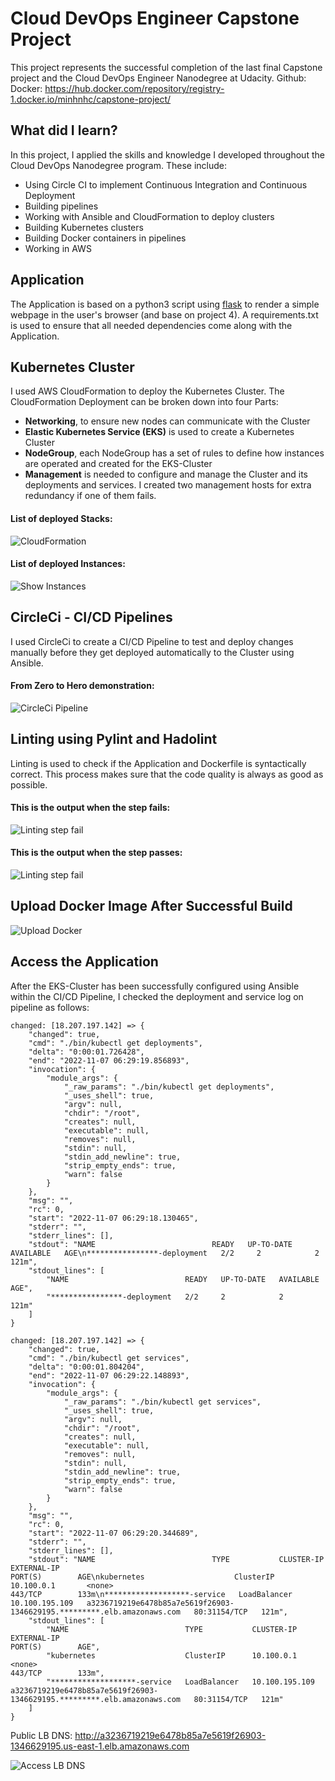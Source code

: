 # Cloud DevOps Engineer Capstone Project

This project represents the successful completion of the last final Capstone project and the Cloud DevOps Engineer Nanodegree at Udacity.
Github:
Docker: https://hub.docker.com/repository/registry-1.docker.io/minhnhc/capstone-project/
## What did I learn?

In this project, I applied the skills and knowledge I developed throughout the Cloud DevOps Nanodegree program. These include:
- Using Circle CI to implement Continuous Integration and Continuous Deployment
- Building pipelines
- Working with Ansible and CloudFormation to deploy clusters
- Building Kubernetes clusters
- Building Docker containers in pipelines
- Working in AWS

## Application

The Application is based on a python3 script using <a target="_blank" href="https://flask.palletsprojects.com">flask</a> to render a simple webpage in the user's browser (and base on project 4).
A requirements.txt is used to ensure that all needed dependencies come along with the Application.

## Kubernetes Cluster

I used AWS CloudFormation to deploy the Kubernetes Cluster.
The CloudFormation Deployment can be broken down into four Parts:
- **Networking**, to ensure new nodes can communicate with the Cluster
- **Elastic Kubernetes Service (EKS)** is used to create a Kubernetes Cluster
- **NodeGroup**, each NodeGroup has a set of rules to define how instances are operated and created for the EKS-Cluster
- **Management** is needed to configure and manage the Cluster and its deployments and services. I created two management hosts for extra redundancy if one of them fails.

#### List of deployed Stacks:
![CloudFormation](./screenshots/cloud-formation-stack.png)

#### List of deployed Instances:
![Show Instances](./screenshots/ec2-instances.png)

## CircleCi - CI/CD Pipelines

I used CircleCi to create a CI/CD Pipeline to test and deploy changes manually before they get deployed automatically to the Cluster using Ansible.

#### From Zero to Hero demonstration:

![CircleCi Pipeline](./screenshots/pipeline.png)

## Linting using Pylint and Hadolint

Linting is used to check if the Application and Dockerfile is syntactically correct.
This process makes sure that the code quality is always as good as possible.

#### This is the output when the step fails:

![Linting step fail](./screenshots/lint-failed.png)


#### This is the output when the step passes:

![Linting step fail](./screenshots/lint-success.png)

## Upload Docker Image After Successful Build

![Upload Docker](./screenshots/docker-repo.png)

## Access the Application

After the EKS-Cluster has been successfully configured using Ansible within the CI/CD Pipeline, I checked the deployment and service log on pipeline as follows:

```
changed: [18.207.197.142] => {
    "changed": true,
    "cmd": "./bin/kubectl get deployments",
    "delta": "0:00:01.726428",
    "end": "2022-11-07 06:29:19.856893",
    "invocation": {
        "module_args": {
            "_raw_params": "./bin/kubectl get deployments",
            "_uses_shell": true,
            "argv": null,
            "chdir": "/root",
            "creates": null,
            "executable": null,
            "removes": null,
            "stdin": null,
            "stdin_add_newline": true,
            "strip_empty_ends": true,
            "warn": false
        }
    },
    "msg": "",
    "rc": 0,
    "start": "2022-11-07 06:29:18.130465",
    "stderr": "",
    "stderr_lines": [],
    "stdout": "NAME                          READY   UP-TO-DATE   AVAILABLE   AGE\n****************-deployment   2/2     2            2           121m",
    "stdout_lines": [
        "NAME                          READY   UP-TO-DATE   AVAILABLE   AGE",
        "****************-deployment   2/2     2            2           121m"
    ]
}

changed: [18.207.197.142] => {
    "changed": true,
    "cmd": "./bin/kubectl get services",
    "delta": "0:00:01.804204",
    "end": "2022-11-07 06:29:22.148893",
    "invocation": {
        "module_args": {
            "_raw_params": "./bin/kubectl get services",
            "_uses_shell": true,
            "argv": null,
            "chdir": "/root",
            "creates": null,
            "executable": null,
            "removes": null,
            "stdin": null,
            "stdin_add_newline": true,
            "strip_empty_ends": true,
            "warn": false
        }
    },
    "msg": "",
    "rc": 0,
    "start": "2022-11-07 06:29:20.344689",
    "stderr": "",
    "stderr_lines": [],
    "stdout": "NAME                          TYPE           CLUSTER-IP       EXTERNAL-IP                                                               PORT(S)        AGE\nkubernetes                    ClusterIP      10.100.0.1       <none>                                                                    443/TCP        133m\n*******************-service   LoadBalancer   10.100.195.109   a3236719219e6478b85a7e5619f26903-1346629195.*********.elb.amazonaws.com   80:31154/TCP   121m",
    "stdout_lines": [
        "NAME                          TYPE           CLUSTER-IP       EXTERNAL-IP                                                               PORT(S)        AGE",
        "kubernetes                    ClusterIP      10.100.0.1       <none>                                                                    443/TCP        133m",
        "*******************-service   LoadBalancer   10.100.195.109   a3236719219e6478b85a7e5619f26903-1346629195.*********.elb.amazonaws.com   80:31154/TCP   121m"
    ]
}
```

Public LB DNS: http://a3236719219e6478b85a7e5619f26903-1346629195.us-east-1.elb.amazonaws.com

![Access LB DNS](./screenshots/lb_dns.png)
